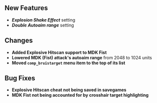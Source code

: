 ## New Features

- **_Explosion Shake Effect_** setting
- **_Double Autoaim range_** setting

## Changes

- **Added Explosive Hitscan support to MDK Fist**
- **Lowered MDK (Fist) attack's autoaim range** from 2048 to 1024 units
- **Moved `comp_bruistarget` menu item to the top of its list**

## Bug Fixes

- **Explosive Hitscan cheat not being saved in savegames**
- **MDK Fist not being accounted for by crosshair target highlighting**
